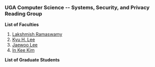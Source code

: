 ### UGA Computer Science -- Systems, Security, and Privacy Reading Group

**List of Faculties**
1. [Lakshmish Ramaswamy](http://cobweb.cs.uga.edu/~laks/)
2. [Kyu H. Lee](http://cobweb.cs.uga.edu/~kyuhlee/)
3. [Jaewoo Lee](http://cobweb.cs.uga.edu/~jwlee/)
4. [In Kee Kim](http://cobweb.cs.uga.edu/~kim/)


**List of Graduate Students**

